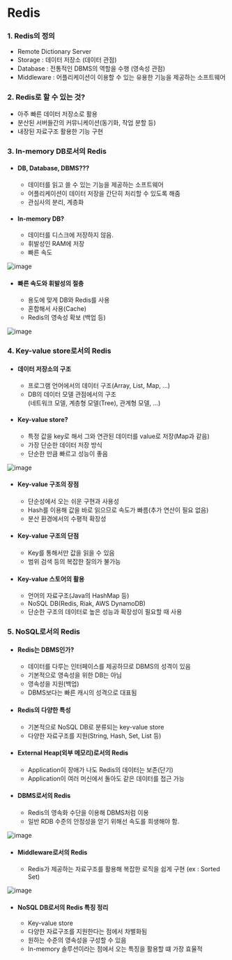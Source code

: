 # Redis
### 1. Redis의 정의
  * Remote Dictionary Server
  * Storage : 데이터 저장소 (데이터 관점)
  * Database : 전통적인 DBMS의 역할을 수행 (영속성 관점)
  * Middleware : 어플리케이션이 이용할 수 있는 유용한 기능을 제공하는 소프트웨어

### 2. Redis로 할 수 있는 것?
* 아주 빠른 데이터 저장소로 활용
* 분산된 서버들간의 커뮤니케이션(동기화, 작업 분할 등)
* 내장된 자료구조 활용한 기능 구현

### 3. In-memory DB로서의 Redis
* #### DB, Database, DBMS???
  * 데이터를 읽고 쓸 수 있는 기능을 제공하는 소프트웨어
  * 어플리케이션이 데이터 저장을 간단히 처리할 수 있도록 해줌
  * 관심사의 분리, 계층화
* #### In-memory DB?
  * 데이터를 디스크에 저장하지 않음.
  * 휘발성인 RAM에 저장
  * 빠른 속도

![image](https://user-images.githubusercontent.com/60100532/204530996-34630d99-fdd8-4bd2-86f9-a1102ee56bb1.png)

* #### 빠른 속도와 휘발성의 절충
  * 용도에 맞게 DB와 Redis를 사용
  * 혼합해서 사용(Cache)
  * Redis의 영속성 확보 (백업 등)

![image](https://user-images.githubusercontent.com/60100532/204531355-761e414f-969f-4ca9-88ec-2975774218ab.png)

### 4. Key-value store로서의 Redis
* #### 데이터 저장소의 구조
  * 프로그램 언어에서의 데이터 구조(Array, List, Map, ...)
  * DB의 데이터 모델 관점에서의 구조  
    (네트워크 모델, 계층형 모델(Tree), 관계형 모델, ...)
* #### Key-value store?
  * 특정 값을 key로 해서 그와 연관된 데이터를 value로 저장(Map과 같음)
  * 가장 단순한 데이터 저장 방식
  * 단순한 만큼 빠르고 성능이 좋음  
  
![image](https://user-images.githubusercontent.com/60100532/204532594-18d35930-8ee8-4985-965e-154c3331f72d.png)

* #### Key-value 구조의 장점
  * 단순성에서 오는 쉬운 구현과 사용성
  * Hash를 이용해 값을 바로 읽으므로 속도가 빠름(추가 연산이 필요 없음)
  * 분산 환경에서의 수평적 확장성
* #### Key-value 구조의 단점
  * Key를 통해서만 값을 읽을 수 있음
  * 범위 검색 등의 복잡한 질의가 불가능

* #### Key-value 스토어의 활용
  * 언어의 자료구조(Java의 HashMap 등)
  * NoSQL DB(Redis, Riak, AWS DynamoDB)
  * 단순한 구조의 데이터로 높은 성능과 확장성이 필요할 때 사용

### 5. NoSQL로서의 Redis
* #### Redis는 DBMS인가?
  * 데이터를 다루는 인터페이스를 제공하므로 DBMS의 성격이 있음
  * 기본적으로 영속성을 위한 DB는 아님
  * 영속성을 지원(백업)
  * DBMS보다는 빠른 캐시의 성격으로 대표됨
  
* #### Redis의 다양한 특성
  * 기본적으로 NoSQL DB로 분류되는 key-value store
  * 다양한 자료구조를 지원(String, Hash, Set, List 등)

* #### External Heap(외부 메모리)로서의 Redis
  * Application이 장애가 나도 Redis의 데이터는 보존(단기)
  * Application이 여러 머신에서 돌아도 같은 데이터를 접근 가능
  
* #### DBMS로서의 Redis
  * Redis의 영속화 수단을 이용해 DBMS처럼 이용
  * 일반 RDB 수준의 안정성을 얻기 위해선 속도를 희생해야 함.
  
![image](https://user-images.githubusercontent.com/60100532/204804934-7561686f-b229-47df-a1ab-cf823e0dc033.png)

* #### Middleware로서의 Redis
  * Redis가 제공하는 자료구조를 활용해 복잡한 로직을 쉽게 구현 (ex : Sorted Set)

![image](https://user-images.githubusercontent.com/60100532/204805204-31362da2-f256-44c2-8669-c33cbe706120.png)

* #### NoSQL DB로서의 Redis 특징 정리
  * Key-value store
  * 다양한 자료구조를 지원한다는 점에서 차별화됨
  * 원하는 수준의 영속성을 구성할 수 있음
  * In-memory 솔루션이라는 점에서 오는 특징을 활용할 떄 가장 효율적